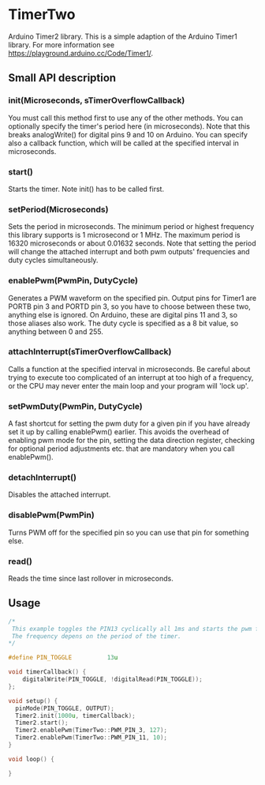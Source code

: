 # TimerTwo
Arduino Timer2 library. This is a simple adaption of the Arduino Timer1 library. For more information see https://playground.arduino.cc/Code/Timer1/.

## Small API description

### init(Microseconds, sTimerOverflowCallback)
You must call this method first to use any of the other methods. You can optionally specify the timer's period here (in microseconds). Note that this breaks analogWrite() for digital pins 9 and 10 on Arduino. You can specify also a callback function, which will be called at the specified interval in microseconds.

### start()
Starts the timer. Note init() has to be called first.

### setPeriod(Microseconds)
Sets the period in microseconds. The minimum period or highest frequency this library supports is 1 microsecond or 1 MHz. The maximum period is 16320 microseconds or about 0.01632 seconds. Note that setting the period will change the attached interrupt and both pwm outputs' frequencies and duty cycles simultaneously.

### enablePwm(PwmPin, DutyCycle)
Generates a PWM waveform on the specified pin. Output pins for Timer1 are PORTB pin 3 and PORTD pin 3, so you have to choose between these two, anything else is ignored. On Arduino, these are digital pins 11 and 3, so those aliases also work. The duty cycle is specified as a 8 bit value, so anything between 0 and 255.

### attachInterrupt(sTimerOverflowCallback)
Calls a function at the specified interval in microseconds. Be careful about trying to execute too complicated of an interrupt at too high of a frequency, or the CPU may never enter the main loop and your program will 'lock up'.

### setPwmDuty(PwmPin, DutyCycle)
A fast shortcut for setting the pwm duty for a given pin if you have already set it up by calling enablePwm() earlier. This avoids the overhead of enabling pwm mode for the pin, setting the data direction register, checking for optional period adjustments etc. that are mandatory when you call enablePwm().

### detachInterrupt()
Disables the attached interrupt.

### disablePwm(PwmPin)
Turns PWM off for the specified pin so you can use that pin for something else.

### read()
Reads the time since last rollover in microseconds.

## Usage
```c++
/*
 This example toggles the PIN13 cyclically all 1ms and starts the pwm for PIN3 and PIN11. 
 The frequency depens on the period of the timer.
*/

#define PIN_TOGGLE          13u

void timerCallback() {
    digitalWrite(PIN_TOGGLE, !digitalRead(PIN_TOGGLE));
};

void setup() {
  pinMode(PIN_TOGGLE, OUTPUT);
  Timer2.init(1000u, timerCallback);
  Timer2.start();
  Timer2.enablePwm(TimerTwo::PWM_PIN_3, 127);
  Timer2.enablePwm(TimerTwo::PWM_PIN_11, 10);
}

void loop() {

}
```
